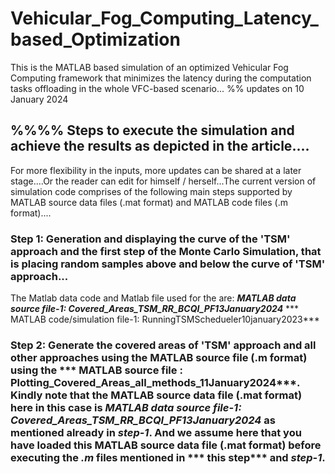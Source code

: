 # Vehicular_Fog_Computing_Latency_based_Optimization
This is the MATLAB based simulation of an optimized Vehicular Fog Computing framework that minimizes the latency during the computation tasks offloading in the whole VFC-based scenario...
%% updates on 10 January 2024  
## %%%% Steps to execute the simulation and achieve the results as depicted in the article.... 
For more flexibility in the inputs, more updates can be shared at a later stage....Or the reader can edit for himself / herself...The current version of simulation code comprises of the following main steps supported by MATLAB source data files (.mat format) and MATLAB code files (.m format)....
### Step 1: Generation and displaying the curve of the 'TSM' approach and the first step of the Monte Carlo Simulation, that is placing random samples above and below the curve of 'TSM' approach...
The Matlab data code and Matlab file used for the are: ***MATLAB data source file-1: Covered_Areas_TSM_RR_BCQI_PF13January2024***  *** MATLAB code/simulation file-1: RunningTSMSchedueler10january2023*** 

### Step 2: Generate the covered areas of 'TSM' approach and all other approaches using the MATLAB source file (.m format) using the *** MATLAB source file : Plotting_Covered_Areas_all_methods_11January2024***. Kindly note that the MATLAB source data file (.mat format) here in this case is ***MATLAB data source file-1: Covered_Areas_TSM_RR_BCQI_PF13January2024*** as mentioned already in ***step-1***. And we assume here that you have loaded this MATLAB source data file (.mat format) before executing the ***.m*** files mentioned in *** this step*** and ***step-1***.
